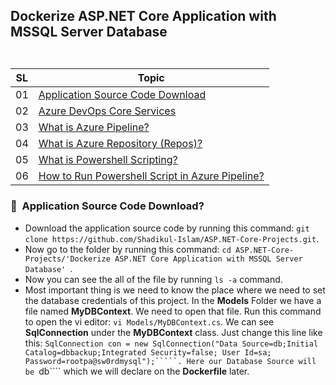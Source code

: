 ## <p align=left>Dockerize ASP.NET Core Application with MSSQL Server Database<br> <br> </p>
| **SL** | **Topic** |
| --- | --- |
| 01 | [Application Source Code Download](#01) |
| 02 | [Azure DevOps Core Services](#02) |
| 03 | [What is Azure Pipeline?](#03) |
| 04 | [What is Azure Repository (Repos)?](#04) |
| 05 | [What is Powershell Scripting?](#05) |
| 06 | [How to Run Powershell Script in Azure Pipeline?](#06) |

### <a name="01">:diamond_shape_with_a_dot_inside: &nbsp;Application Source Code Download?</a> 
- Download the application source code by running this command: ````git clone https://github.com/Shadikul-Islam/ASP.NET-Core-Projects.git````.
- Now go to the folder by running this command: ````cd ASP.NET-Core-Projects/'Dockerize ASP.NET Core Application with MSSQL Server Database' ````.
- Now you can see the all of the file by running ````ls -a```` command.
- Most important thing is we need to know the place where we need to set the database credentials of this project. In the **Models** Folder we have a file named 
**MyDBContext**. We need to open that file. Run this command to open the vi editor: ````vi Models/MyDBContext.cs````. We can see **SqlConnection** under the **MyDBContext**
class. Just change this line like this: ````SqlConnection con = new SqlConnection("Data Source=db;Initial Catalog=dbbackup;Integrated Security=false; User Id=sa; Password=rootpa@sw0rdmysql");`````.
Here our Database Source will be ````db```` which we will declare on the **Dockerfile** later. 

